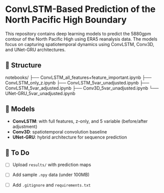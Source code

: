 # ConvLSTM-Based Prediction of the North Pacific High Boundary

This repository contains deep learning models to predict the 5880gpm contour of the North Pacific High using ERA5 reanalysis data. The models focus on capturing spatiotemporal dynamics using ConvLSTM, Conv3D, and UNet-GRU architectures.

## 📁 Structure
notebooks/
├── ConvLSTM_all_features+feature_important.ipynb
├── ConvLSTM_only_z.ipynb
├── ConvLSTM_5var_unadjusted.ipynb
├── ConvLSTM_5var_adjusted.ipynb
├── Conv3D_5var_unadjusted.ipynb
└── UNet-GRU_5var_unadjusted.ipynb


## 🧪 Models
- **ConvLSTM**: with full features, z-only, and 5 variable (before/after adjustment)
- **Conv3D**: spatiotemporal convolution baseline
- **UNet-GRU**: hybrid architecture for sequence prediction

## 🔧 To Do
- [ ] Upload `results/` with prediction maps
- [ ] Add sample `.npy` data (under 100MB)
- [ ] Add `.gitignore` and `requirements.txt`

